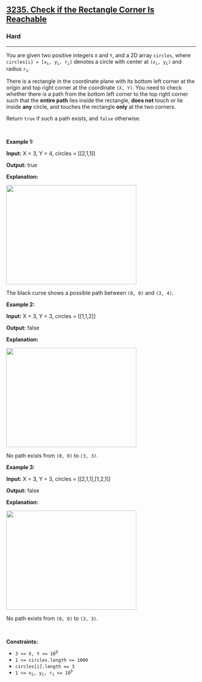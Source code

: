 <h2><a href="https://leetcode.com/problems/check-if-the-rectangle-corner-is-reachable/">3235. Check if the Rectangle Corner Is Reachable</a></h2><h3>Hard</h3><hr><p>You are given two positive integers <code>X</code> and <code>Y</code>, and a 2D array <code>circles</code>, where <code>circles[i] = [x<sub>i</sub>, y<sub>i</sub>, r<sub>i</sub>]</code> denotes a circle with center at <code>(x<sub>i</sub>, y<sub>i</sub>)</code> and radius <code>r<sub>i</sub></code>.</p>

<p>There is a rectangle in the coordinate plane with its bottom left corner at the origin and top right corner at the coordinate <code>(X, Y)</code>. You need to check whether there is a path from the bottom left corner to the top right corner such that the <strong>entire path</strong> lies inside the rectangle, <strong>does not</strong> touch or lie inside <strong>any</strong> circle, and touches the rectangle <strong>only</strong> at the two corners.</p>

<p>Return <code>true</code> if such a path exists, and <code>false</code> otherwise.</p>

<p>&nbsp;</p>
<p><strong class="example">Example 1:</strong></p>

<div class="example-block">
<p><strong>Input:</strong> <span class="example-io">X = 3, Y = 4, circles = [[2,1,1]]</span></p>

<p><strong>Output:</strong> <span class="example-io">true</span></p>

<p><strong>Explanation:</strong></p>

<p><img alt="" src="https://assets.leetcode.com/uploads/2024/05/18/example2circle1.png" style="width: 346px; height: 264px;" /></p>

<p>The black curve shows a possible path between <code>(0, 0)</code> and <code>(3, 4)</code>.</p>
</div>

<p><strong class="example">Example 2:</strong></p>

<div class="example-block">
<p><strong>Input:</strong> <span class="example-io">X = 3, Y = 3, circles = [[1,1,2]]</span></p>

<p><strong>Output:</strong> <span class="example-io">false</span></p>

<p><strong>Explanation:</strong></p>

<p><img alt="" src="https://assets.leetcode.com/uploads/2024/05/18/example1circle.png" style="width: 346px; height: 264px;" /></p>

<p>No path exists from <code>(0, 0)</code> to <code>(3, 3)</code>.</p>
</div>

<p><strong class="example">Example 3:</strong></p>

<div class="example-block">
<p><strong>Input:</strong> <span class="example-io">X = 3, Y = 3, circles = [[2,1,1],[1,2,1]]</span></p>

<p><strong>Output:</strong> <span class="example-io">false</span></p>

<p><strong>Explanation:</strong></p>

<p><img alt="" src="https://assets.leetcode.com/uploads/2024/05/18/example0circle.png" style="width: 346px; height: 264px;" /></p>

<p>No path exists from <code>(0, 0)</code> to <code>(3, 3)</code>.</p>
</div>

<p>&nbsp;</p>
<p><strong>Constraints:</strong></p>

<ul>
	<li><code>3 &lt;= X, Y &lt;= 10<sup>9</sup></code></li>
	<li><code>1 &lt;= circles.length &lt;= 1000</code></li>
	<li><code>circles[i].length == 3</code></li>
	<li><code>1 &lt;= x<sub>i</sub>, y<sub>i</sub>, r<sub>i</sub> &lt;= 10<sup>9</sup></code></li>
</ul>
